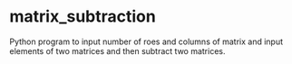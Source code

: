 # matrix_subtraction
Python program to input number of roes and columns of matrix and input elements of two matrices and then subtract two matrices.
